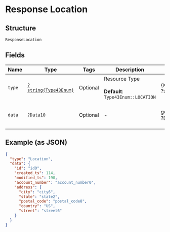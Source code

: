 
# Response Location

## Structure

`ResponseLocation`

## Fields

| Name | Type | Tags | Description | Getter | Setter |
|  --- | --- | --- | --- | --- | --- |
| `type` | [`?string(Type43Enum)`](../../doc/models/type-43-enum.md) | Optional | Resource Type<br><br>**Default**: `Type43Enum::LOCATION` | getType(): ?string | setType(?string type): void |
| `data` | [`?Data10`](../../doc/models/data-10.md) | Optional | - | getData(): ?Data10 | setData(?Data10 data): void |

## Example (as JSON)

```json
{
  "type": "Location",
  "data": {
    "id": "id0",
    "created_ts": 114,
    "modified_ts": 190,
    "account_number": "account_number0",
    "address": {
      "city": "city6",
      "state": "state2",
      "postal_code": "postal_code8",
      "country": "US",
      "street": "street6"
    }
  }
}
```

